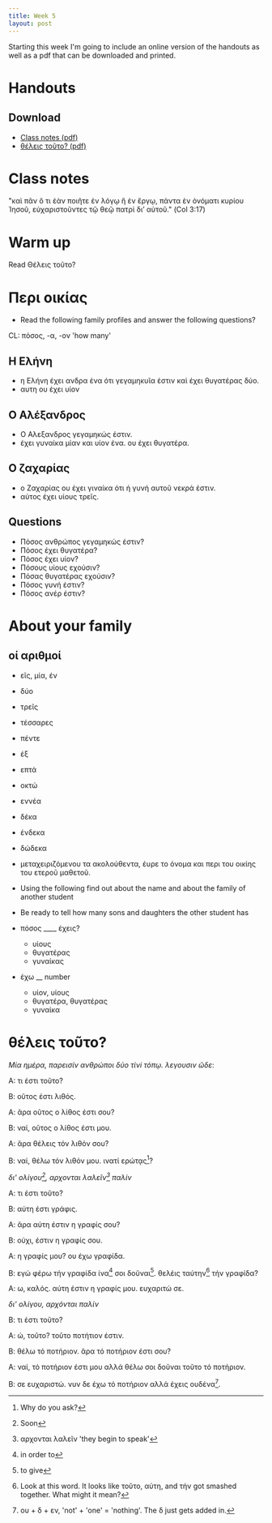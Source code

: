 ```yaml
---
title: Week 5
layout: post
---
```


Starting this week I'm going to include an online version of the handouts as well as a pdf that can be downloaded and printed.

# Handouts

## Download

* [Class notes (pdf)](/assets/pdf-lesson-5.pdf)
* [θέλεις τοῦτο? (pdf)](assets/story-lesson-5.pdf)


# Class notes

"καὶ πᾶν ὅ τι ἐὰν ποιῆτε ἐν λόγῳ ἢ ἐν ἔργῳ, πάντα ἐν ὀνόματι κυρίου
Ἰησοῦ, εὐχαριστοῦντες τῷ θεῷ πατρὶ διʼ αὐτοῦ." (Col 3:17)

Warm up
=======

Read Θέλεις τοῦτο?

Περι οικίας
===========

-   Read the following family profiles and answer the following
    questions?

CL: πόσος, -α, -ον 'how many'

Η Ελήνη
-------

-   η Ελήνη έχει ανδρα ένα ότι γεγαμηκυῖα έστιν καὶ έχει θυγατέρας δύο.
-   αυτη ου έχει υίον

Ο Αλέξανδρος
------------

-   Ο Αλεξανδρος γεγαμηκώς έστιν.
-   έχει γυναίκα μίαν και υίον ένα. ου έχει θυγατέρα.

Ο ζαχαρίας
----------

-   ο Ζαχαρίας ου έχει γιναίκα ότι ή γυνή αυτοῦ νεκρά έστιν.
-   αύτος έχει υίους τρεῖς.

Questions
---------

-   Πόσος ανθρώπος γεγαμηκώς έστιν?
-   Πόσος έχει θυγατέρα?
-   Πόσος έχει υίον?
-   Πόσους υίους εχούσιν?
-   Πόσας θυγατέρας εχούσιν?
-   Πόσος γυνή έστιν?
-   Πόσος ανέρ έστιν?

About your family
=================

οί αριθμοί
----------

-   εῖς, μία, έν
-   δύο
-   τρεῖς
-   τέσσαρες
-   πέντε
-   έξ
-   επτά
-   οκτώ
-   εννέα
-   δέκα
-   ένδεκα
-   δώδεκα

-   μεταχειριζόμενου τα ακολούθεντα, έυρε το όνομα και περι του οικίης
    του ετεροῦ μαθετοῦ.

-   Using the following find out about the name and about the family of
    another student
-   Be ready to tell how many sons and daughters the other student has

-   πόσος \_\_\_\_ έχεις?
    -   υίους
    -   θυγατέρας
    -   γυναίκας
-   έχω \_\_ number
    -   υίον, υίους
    -   θυγατέρα, θυγατέρας
    -   γυναίκα

# θέλεις τοῦτο?

*Mία ημέρα, παρεισίν ανθρώποι δύο τίνi τόπῳ. λεγουσιν ῶδε*:

A: τι έστι τοῦτο?

Β: οῦτος έστι λιθός.

Α: ᾶρα οῦτος ο λίθος έστι σου?

Β: ναί, οῦτος ο λίθος έστι μου.

Α: ᾶρα θέλεις τόν λιθόν σου?

Β: ναί, θέλω τόν λιθόν μου. ινατί ερώτᾳς[^ask]?

*δι' ολίγου[^soon], αρχονται λαλεῖν[^begin] παλίν*

Α: τι έστι τοῦτο?

Β: αύτη έστι γράφις. 

Α: ᾶρα αύτη έστιν η γραφίς σου?

Β: ούχι, έστιν η γραφίς σου.

Α: η γραφίς μου? ου έχω γραφίδα. 

Β: εγώ φέρω τήν γραφίδα ίνα[^ina] σοι δοῦναι[^give]. θελέις ταύτην[^this] τήν γραφίδα?

Α: ω, καλός. αύτη έστιν η γραφίς μου. ευχαριτώ σε.

*δι' ολίγου, αρχόνται παλίν*

Β: τι έστι τοῦτο?

Α: ώ, τοῦτο? τοῦτο ποτήτιον έστιν.

Β: θέλω τό ποτήριον. ᾶρα τό ποτήριον έστι σου?

Α: ναί, τό ποτήριον έστι μου αλλά θέλω σοι δοῦναι τοῦτο τό ποτήριον.

Β: σε ευχαριστώ. νυν δε έχω τό ποτήριον αλλά έχεις ουδένα[^nothing].




[^ask]: Why do you ask?
[^soon]: Soon
[^ina]: in order to
[^give]: to give
[^begin]: αρχονται λαλεῖν 'they begin to speak'
[^this]: Look at this word. It looks like τοῦτο, αύτη, and τήν got smashed together. What might it mean?
[^nothing]: ου + δ + εν, 'not' + 'one' = 'nothing'. The δ just gets added in.